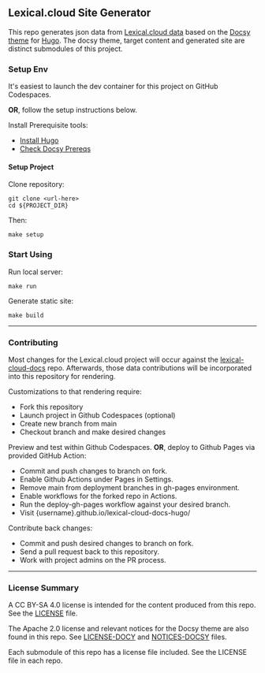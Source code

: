 ## Lexical.cloud Site Generator

This repo generates json data from [Lexical.cloud data](https://github.com/lexical-cloud/lexical-cloud-docs/) based on the [Docsy theme](https://www.docsy.dev) for [Hugo](https://gohugo.io). The docsy theme, target content and generated site are distinct submodules of this project.

### Setup Env

It's easiest to launch the dev container for this project on GitHub Codespaces.

**OR**, follow the setup instructions below.

Install Prerequisite tools:

  * [Install Hugo](https://gohugo.io/getting-started/installing/)
  * [Check Docsy Prereqs](https://www.docsy.dev/docs/get-started/docsy-as-module/installation-prerequisites/)

#### Setup Project

Clone repository:
```
git clone <url-here>
cd ${PROJECT_DIR}
```

Then:
```
make setup
```

### Start Using

Run local server:
```
make run
```	

Generate static site:
```
make build
```

---

### Contributing

Most changes for the Lexical.cloud project will occur against the [lexical-cloud-docs](https://github.com/lexical-cloud/lexical-cloud-docs) repo.
Afterwards, those data contributions will be incorporated into this repository for rendering.

Customizations to that rendering require:
 * Fork this repository
 * Launch project in Github Codespaces (optional)
 * Create new branch from main
 * Checkout branch and make desired changes

Preview and test within Github Codespaces.
**OR**, deploy to Github Pages via provided GitHub Action:
 * Commit and push changes to branch on fork.
 * Enable Github Actions under Pages in Settings.
 * Remove main from deployment branches in gh-pages environment.
 * Enable workflows for the forked repo in Actions.
 * Run the deploy-gh-pages workflow against your desired branch.
 * Visit {username}.github.io/lexical-cloud-docs-hugo/

Contribute back changes:
 * Commit and push desired changes to branch on fork.
 * Send a pull request back to this repository.
 * Work with project admins on the PR process.

---

### License Summary

A CC BY-SA 4.0 license is intended for the content produced from this repo. See the [LICENSE](LICENSE) file. 

The Apache 2.0 license and relevant notices for the Docsy theme are also found in this repo. See [LICENSE-DOCY](LICENSE-DOCSY) and [NOTICES-DOCSY](NOTICES-DOCSY) files.

Each submodule of this repo has a license file included. See the LICENSE file in each repo. 
